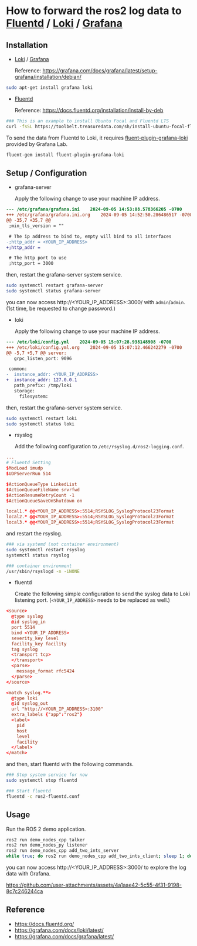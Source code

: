 # How to forward the ros2 log data to [Fluentd](https://www.fluentd.org/) / [Loki](https://grafana.com/oss/loki/) / [Grafana](https://grafana.com/oss/grafana/)

## Installation

- [Loki](https://grafana.com/oss/loki/) / [Grafana](https://grafana.com/oss/grafana/)

  Reference: https://grafana.com/docs/grafana/latest/setup-grafana/installation/debian/

```bash
sudo apt-get install grafana loki
```

- [Fluentd](https://www.fluentd.org/)

  Reference: https://docs.fluentd.org/installation/install-by-deb

```bash
### This is an example to install Ubuntu Focal and Fluentd LTS
curl -fsSL https://toolbelt.treasuredata.com/sh/install-ubuntu-focal-fluent-package5-lts.sh | sh
```

  To send the data from Fluentd to Loki, it requires [fluent-plugin-grafana-loki](https://grafana.com/docs/loki/latest/send-data/fluentd/) provided by Grafana Lab.

```bash
fluent-gem install fluent-plugin-grafana-loki
```

## Setup / Configuration

- grafana-server

  Apply the following change to use your machine IP address.

```patch
--- /etc/grafana/grafana.ini	2024-09-05 14:53:08.578366205 -0700
+++ /etc/grafana/grafana.ini.org	2024-09-05 14:52:50.286486517 -0700
@@ -35,7 +35,7 @@
 ;min_tls_version = ""

 # The ip address to bind to, empty will bind to all interfaces
-;http_addr = <YOUR_IP_ADDRESS>
+;http_addr =

 # The http port to use
 ;http_port = 3000
```

  then, restart the grafana-server system service.

```bash
sudo systemctl restart grafana-server
sudo systemctl status grafana-server
```

  you can now access http://<YOUR_IP_ADDRESS>:3000/ with `admin`/`admin`. (1st time, be requested to change password.)

- loki

  Apply the following change to use your machine IP address.

```patch
--- /etc/loki/config.yml	2024-09-05 15:07:28.938148908 -0700
+++ /etc/loki/config.yml.org	2024-09-05 15:07:12.466242279 -0700
@@ -5,7 +5,7 @@ server:
   grpc_listen_port: 9096

 common:
-  instance_addr: <YOUR_IP_ADDRESS>
+  instance_addr: 127.0.0.1
   path_prefix: /tmp/loki
   storage:
     filesystem:
```

  then, restart the grafana-server system service.

```bash
sudo systemctl restart loki
sudo systemctl status loki
```

- rsyslog

  Add the following configuration to `/etc/rsyslog.d/ros2-logging.conf`.

```ros2-logging.conf
...
# Fluentd Setting
$ModLoad imudp
$UDPServerRun 514

$ActionQueueType LinkedList
$ActionQueueFileName srvrfwd
$ActionResumeRetryCount -1
$ActionQueueSaveOnShutdown on

local1.* @@<YOUR_IP_ADDRESS>:5514;RSYSLOG_SyslogProtocol23Format
local2.* @@<YOUR_IP_ADDRESS>:5514;RSYSLOG_SyslogProtocol23Format
local3.* @@<YOUR_IP_ADDRESS>:5514;RSYSLOG_SyslogProtocol23Format
```

  and restart the rsyslog.

```bash
### via systemd (not container environment)
sudo systemctl restart rsyslog
systemctl status rsyslog

### container environment
/usr/sbin/rsyslogd -n -iNONE
```

- fluentd

  Create the following simple configuration to send the syslog data to Loki listening port. (`<YOUR_IP_ADDRESS>` needs to be replaced as well.)

```ros2-fluentd.conf
<source>
  @type syslog
  @id syslog_in
  port 5514
  bind <YOUR_IP_ADDRESS>
  severity_key level
  facility_key facility
  tag syslog
  <transport tcp>
  </transport>
  <parse>
    message_format rfc5424
  </parse>
</source>

<match syslog.**>
  @type loki
  @id syslog_out
  url "http://<YOUR_IP_ADDRESS>:3100"
  extra_labels {"app":"ros2"}
  <label>
    pid
    host
    level
    facility
  </label>
</match>
```

  and then, start fluentd with the following commands.

```bash
### Stop system service for now
sudo systemctl stop fluentd

### Start fluentd
fluentd -c ros2-fluentd.conf
```

## Usage

Run the ROS 2 demo application.

```bash
ros2 run demo_nodes_cpp talker
ros2 run demo_nodes_py listener
ros2 run demo_nodes_cpp add_two_ints_server
while true; do ros2 run demo_nodes_cpp add_two_ints_client; sleep 1; done
```

you can now access http://<YOUR_IP_ADDRESS>:3000/ to explore the log data with Grafana.

https://github.com/user-attachments/assets/4a1aae42-5c55-4f31-9198-8c7c246244ca

## Reference

- https://docs.fluentd.org/
- https://grafana.com/docs/loki/latest/
- https://grafana.com/docs/grafana/latest/
